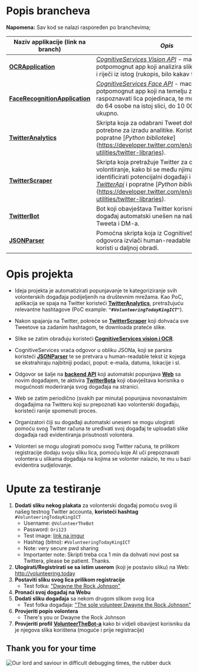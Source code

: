 # Popis brancheva

**Napomena:** Sav kod se nalazi raspoređen po branchevima;

| **Naziv applikacije (link na branch)** | *Opis*          |
| ------------- |-------------|
| [**OCRApplication**](https://github.com/ivanorsolic/VolunteeringToday/tree/OCRApplication) | [*CognitiveServices Vision API*](https://azure.microsoft.com/en-us/services/cognitive-services/computer-vision/) - machine-learning potpomognut app koji analizira slike te izvlači tekst i riječi iz istog (rukopis, bilo kakav font). |
| [**FaceRecognitionApplication**](https://github.com/ivanorsolic/VolunteeringToday/tree/FaceRecognitionApplication) | [*CognitiveServices Face API*](https://azure.microsoft.com/en-us/services/cognitive-services/face/) - machine-learning potpomognut app koji na temelju zadanih slika uči raspoznavati lica pojedinaca, te može raspoznavati do 64 osobe na istoj slici, do 10 000 osoba ukupno. |
| [**TwitterAnalytics**](https://github.com/ivanorsolic/VolunteeringToday/tree/TwitterScripts) | Skripta koja za odabrani Tweet dohvaća podatke potrebne za izradu analitike. Koristi [*TwitterApi*](https://developer.twitter.com/en/docs) i popratne [*Python biblioteke*] (https://developer.twitter.com/en/docs/developer-utilities/twitter-libraries). |
| [**TwitterScraper**](https://github.com/ivanorsolic/VolunteeringToday/tree/TwitterScripts) | Skripta koja pretražuje Twitter za objave vezane uz volontiranje, kako bi se među njima mogli identificirati potencijalni događaji i akcije. Koristi [*TwitterApi*](https://developer.twitter.com/en/docs) i popratne [*Python biblioteke*] (https://developer.twitter.com/en/docs/developer-utilities/twitter-libraries). |
| [**TwitterBot**](https://github.com/ivanorsolic/VolunteeringToday/tree/TwitterScripts) | Bot koji obavještava Twitter korisnika da je njegov događaj automatski unešen na naš web, pomoću Tweeta i DM-a. |
| [**JSONParser**](https://github.com/ivanorsolic/VolunteeringToday/tree/TwitterScripts) | Pomoćna skripta koja iz CognitiveServices JSON odgovora izvlači human-readable tekst koji se koristi u daljnoj obradi. |

# Opis projekta

- Ideja projekta je automatizirati popunjavanje te kategoriziranje svih volonterskih događaja podijeljenih na društevnim mrežama.
Kao PoC, aplikacija se spaja na Twitter koristeći [**TwitterAnalytics**](https://github.com/ivanorsolic/VolunteeringToday/tree/TwitterScripts/), pretražujuću relevantne hashtagove (PoC example: ***`"#VolunteeringTodayKingICT"`***).

- Nakon spajanja na Twitter, pokreće se [**TwitterScraper**](https://github.com/ivanorsolic/VolunteeringToday/tree/TwitterScripts/TwitterScraper.py) koji dohvaća sve Tweetove sa zadanim hashtagom, te downloada prateće slike.

- Slike se zatim obrađuju koristeći [**CognitiveServices vision i OCR**](https://github.com/ivanorsolic/VolunteeringToday/tree/OCRApplication/OCRApplication/OCRTools.cs).

- CognitiveServices vraća odgovor u obliku JSONa, koji se parsira koristeći [**JSONParser**](https://github.com/ivanorsolic/VolunteeringToday/tree/TwitterScripts/json_to_text.py) te se pretvara u human-readable tekst iz kojega se ekstrahiraju najbitniji podaci, poput: e-maila, datuma, lokacije i sl.

- Odgovor se šalje na [**backend API**](https://github.com/ivanorsolic/VolunteeringToday/tree/master) koji automatski popunjava [**Web**](https://github.com/ivanorsolic/VolunteeringToday/tree/master) sa novim događajem, te aktivira [**TwitterBota**](https://github.com/ivanorsolic/VolunteeringToday/tree/TwitterScripts/PostTweets.py) koji obavještava korisnika o mogućnosti moderiranja svog događaja na stranici.

- Web se zatim periodično (svakih par minuta) popunjava novonastalnim događajima na Twitteru koji su prepoznati kao volonterski događaju, koristeći ranije spomenuti proces.

- Organizatori čiji su događaji automatski uneseni se mogu ulogirati pomoću svog Twitter računa te uređivati svoj događaj te uploadati slike događaja radi evidentiranja prisutnosti volontera.

- Volonteri se mogu ulogirati pomoću svog Twitter računa, te prilikom registracije dodaju svoju sliku lica, pomoću koje AI uči prepoznavati volontera u slikama događaja na kojima se volonter nalazio, te mu u bazi evidentira sudjelovanje.

# Upute za testiranje

1. **Dodati sliku nekog plakata** za volonterski događaj pomoću svog ili našeg testnog Twitter accounta, **koristeći hashtag** `#VolunteeringTodayKingICT`
	- Username: `@VolunteerTheBot`
	- Password: `Ori123`
	- Test image: [link na imgur](https://i.imgur.com/3v50RwX.jpg)
	- Hashtag (bitno): `#VolunteeringTodayKingICT`
	- Note: very secure pwd sharing
	- Importanter note: Skripti treba cca 1 min da dohvati novi post sa Twittera, please be patient. Thanks.
2. **Ulogirati/Registrirati se sa istim userom** (koji je postavio sliku) na Web: http://volunteering.today
3. **Postaviti sliku svog lica prilikom registracije**
    - Test fotka: ["Dwayne the Rock Johnson"](https://upload.wikimedia.org/wikipedia/commons/f/f1/Dwayne_Johnson_2%2C_2013.jpg)
4. **Pronaći svoj događaj na Webu**
5. **Dodati sliku događaja** sa nekom drugom slikom svog lica
    - Test fotka događaja: ["The sole volunteer Dwayne the Rock Johnson"](https://ia.media-imdb.com/images/M/MV5BMTkyNDQ3NzAxM15BMl5BanBnXkFtZTgwODIwMTQ0NTE@._V1_UX214_CR0,0,214,317_AL_.jpg)
6. **Provjeriti popis volontera**
    - There's you or Dwayne the Rock Johnson
7. **Provjeriti profil** [**VolunteerTheBot-a**](https://twitter.com/volunteerthebot) kako bi vidjeli obavijest korisniku da je njegova slika korištena (moguće i prije registracije)

## Thank you for your time

![Our lord and saviour in difficult debugging times, the rubber duck](https://media1.giphy.com/media/u6abG1EmZciv6/200.gif)


